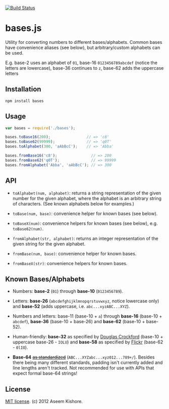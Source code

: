 [![Build Status](https://travis-ci.org/aseemk/bases.js.png?branch=master)](https://travis-ci.org/aseemk/bases.js)

# bases.js

Utility for converting numbers to different bases/alphabets. Common bases have
convenience aliases (see below), but arbitrary/custom alphabets can be used.


E.g. base-2 uses an alphabet of `01`, base-16 `0123456789abcdef` (notice the
letters are lowercase), base-36 continues to `z`, base-62 adds the uppercase
letters

## Installation

```
npm install bases
```

## Usage

```js
var bases = require('./bases');

bases.toBase16(200);                // => 'c8'
bases.toBase62(99999);              // => 'q0T'
bases.toAlphabet(300, 'aAbBcC');    // => 'Abba'

bases.fromBase16('c8');               // => 200
bases.fromBase62('q0T');              // => 99999
bases.fromAlphabet('Abba', 'aAbBcC'); // => 300
```

## API

- `toAlphabet(num, alphabet)`: returns a string representation of the given
  number for the given alphabet, where the alphabet is an arbitrary string of
  characters. (See known alphabets below for examples.)

- `toBase(num, base)`: convenience helper for known bases (see below).

- `toBaseX(num)`: convenience helpers for known bases (see below), e.g.
  `toBase62(num)`.


- `fromAlphabet(str, alphabet)`: returns an integer representation of the given
  string for the given alphabet.

- `fromBase(num, base)`: convenience helper for known bases.

- `fromBaseX(str)`: convenience helpers for known bases.

## Known Bases/Alphabets

- Numbers: **base-2** (`01`) through **base-10** (`0123456789`).

- Letters: **base-26** (`abcdefghijklmnopqrstuvwxyz`, notice lowercase only)
  and **base-52** (adds uppercase, i.e. `abc...xyzABC...XYZ`).

- Numbers and letters: base-11 (base-10 + `a`) through **base-16**
  (base-10 + `abcdef`), **base-36** (base-10 + base-26) and **base-62**
  (base-10 + base-52).

- Human-friendly: **base-32** as specified by
  [Douglas Crockford](http://www.crockford.com/wrmg/base32.html) (base-10 +
  uppercase base-26 - `IOLU`) and **base-58** as specified
  by [Flickr](http://www.flickr.com/groups/api/discuss/72157616713786392/)
  (base-62 - `0lIO`).

- **Base-64** <del>[as standardized](http://en.wikipedia.org/wiki/Base64)</del>
  (`ABC...XYZabc...xyz012...789+/`). Besides there being many different
  standards, padding isn't currently added and line lengths aren't tracked.
  Not recommended for use with APIs that expect formal base-64 strings!

## License

[MIT license](http://aseemk.mit-license.org/). (c) 2012 Aseem Kishore.


